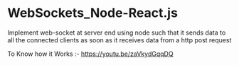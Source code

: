 # WebSockets_Node-React.js

Implement web-socket at server end using node such that it sends data to all the connected clients
as soon as it receives data from a http post request 

To Know how it Works :-
https://youtu.be/zaVkydGqqDQ


